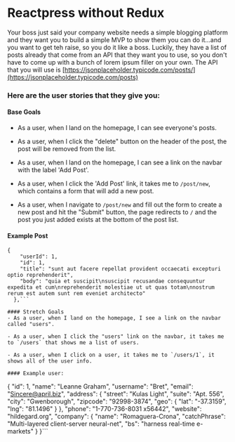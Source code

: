 # Reactpress without Redux
Your boss just said your company website needs a simple blogging platform and they want you to build a simple MVP to show them you can do it...and you want to get teh raise, so you do it like a boss. Luckily, they have a list of posts already that come from an API that they want you to use, so you don't have to come up with a bunch of lorem ipsum filler on your own. The API that you will use is [https://jsonplaceholder.typicode.com/posts/](https://jsonplaceholder.typicode.com/posts)

### Here are the user stories that they give you:

#### Base Goals
- As a user, when I land on the homepage, I can see everyone's posts.

- As a user, when I click the "delete" button on the header of the post, the post will be removed from the list.

- As a user, when I land on the homepage, I can see a link on the navbar with the label 'Add Post'.

- As a user, when I click the 'Add Post' link, it takes me to `/post/new`, which contains a form that will add a new post.

- As a user, when I navigate to `/post/new` and fill out the form to create a new post and hit the "Submit" button, the page redirects to `/` and the post you just added exists at the bottom of the post list.

#### Example Post
```
{
    "userId": 1,
    "id": 1,
    "title": "sunt aut facere repellat provident occaecati excepturi optio reprehenderit",
    "body": "quia et suscipit\nsuscipit recusandae consequuntur expedita et cum\nreprehenderit molestiae ut ut quas totam\nnostrum rerum est autem sunt rem eveniet architecto"
  },```

#### Stretch Goals
- As a user, when I land on the homepage, I see a link on the navbar called "users".

- As a user, when I click the "users" link on the navbar, it takes me to `/users` that shows me a list of users.

- As a user, when I click on a user, it takes me to `/users/1`, it shows all of the user info.

#### Example user:
```
{
    "id": 1,
    "name": "Leanne Graham",
    "username": "Bret",
    "email": "Sincere@april.biz",
    "address": {
      "street": "Kulas Light",
      "suite": "Apt. 556",
      "city": "Gwenborough",
      "zipcode": "92998-3874",
      "geo": {
        "lat": "-37.3159",
        "lng": "81.1496"
      }
    },
    "phone": "1-770-736-8031 x56442",
    "website": "hildegard.org",
    "company": {
      "name": "Romaguera-Crona",
      "catchPhrase": "Multi-layered client-server neural-net",
      "bs": "harness real-time e-markets"
    }
  }```
